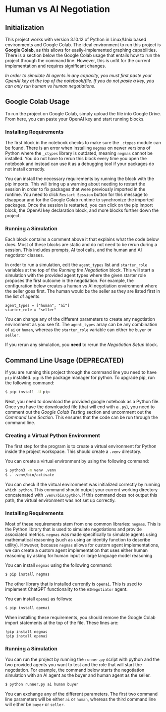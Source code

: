 # Human vs AI Negotiation

## Initialization

This project works with version 3.10.12 of Python in Linux/Unix based
environments and Google Colab. The ideal environment to run this project
is **Google Colab**, as this allows for easily-implemented graphing
capabilities. There is a section below the Google Colab usage that
entails how to run the project through the command line. However, this
is unfit for the current implementation and requires significant changes.

*In order to simulate AI agents in any capacity, you must first paste your
OpenAI key at the top of the notebook/file. If you do not paste a key,
you can only run human vs human negotiations.*

## Google Colab Usage

To run the project on Google Colab, simply upload the file into Google
Drive. From here, you can paste your OpenAI key and start running blocks.

### Installing Requirements

The first block in the notebook checks to make sure the `_ctypes` module
can be found. There is an error when installing `negmas` on newer
versions of Python where the `_ctypes` library is outdated, meaning
`negmas` cannot be installed. You do not have to rerun this block every time
you open the notebook and instead can use it as a debugging tool if
your packages do not install correctly.

You can install the necessary requirements by running the block with the
pip imports. This will bring up a warning about needing to restart the session
in order to fix packages that were previously imported in the runtime. You need
to click `Restart Session` button for this message to disappear and for the Google
Colab runtime to synchronize the imported packages. Once the session is
restarted, you can click on the pip import block, the OpenAI key declaration
block, and more blocks further down the project.

### Running a Simulation

Each block contains a comment above it that explains what the code below does.
Most of these blocks are static and do not need to be rerun during a session.
This includes prompts, AI tool calls, and the human and AI negotiator classes.

In order to run a simulation, edit the `agent_types` list and `starter_role`
variables at the top of the *Running the Negotiation* block. This will start
a simulation with the provided agent types where the given starter role
proposes the first outcome in the negotiation. For example, the configuration
below creates a human vs AI negotiation environment where the seller goes
first. The human would be the seller as they are listed first in the list of
agents.

```python3
agent_types = ["human", "ai"]
starter_role = "seller"
```

You can change any of the different parameters to create any negotiation
environment as you see fit. The `agent_types` array can be any combination of
`ai` or `human`, whereas the `starter_role` variable can either be `buyer` or
`seller`.

If you rerun any simulation, you **need** to rerun the *Negotiation Setup*
block.


## Command Line Usage (DEPRECATED)

If you are running this project through the command line you need to
have `pip` installed. `pip` is the package manager for python. To
upgrade pip, run the following command:

```bash
$ pip install -U pip
```

Next, you need to download the provided google notebook as a Python
file. Once you have the downloaded file (that will end with a `.py`),
you need to comment out the *Google Colab Testing* section and uncomment
out the *Command Line Section*. This ensures that the code can be
run through the command line.

### Creating a Virtual Python Environment

The first step for the program is to create a virtual environment for
Python inside the project workspace. This should create a `.venv`
directory.

You can create a virtual environment by using the following command:

```bash
$ python3 -m venv .venv
$ . .venv/bin/activate
```

You can check if the virtual environment was initialized correctly by 
running `which python`. This command should output your current working
directory concatenated with `.venv/bin/python`. If this command does not
output this path, the virtual environment was not set up correctly.

### Installing Requirements

Most of these requirements stem from one common libraries: `negmas`. This 
is the Python library that is used to simulate negotiations and provide
associated metrics. `negmas` was made specifically to simulate agents
using mathematical reasoning (such as using an identity function to
describe utility). However, because `negmas` allows for custom agent
implementations, we can create a custom agent implementation that uses
either human reasoning by asking for human input or large language model
reasoning.

You can install `negmas` using the following command:

```bash
$ pip install negmas
```

The other library that is installed currently is `openai`. This is used
to implement ChatGPT functionality to the `AINegotiator` agent.

You can install `openai` as follows:

```bash
$ pip install openai
```

When installing these requirements, you should remove the Google Colab
import statements at the top of the file. These lines are:

```
!pip install negmas
!pip install openai
```

### Running a Simulation

You can run the project by running the `runner.py` script with python
and the two provided agents you want to test and the role that will
start the negotiation. For example, the command below starts the
negotiation simulation with an AI agent as the buyer and human agent
as the seller.

```bash
$ python runner.py ai human buyer
```

You can exchange any of the different parameters. The first two
command line parameters will be either `ai` or `human`, whereas the
third command line will either be `buyer` or `seller`.